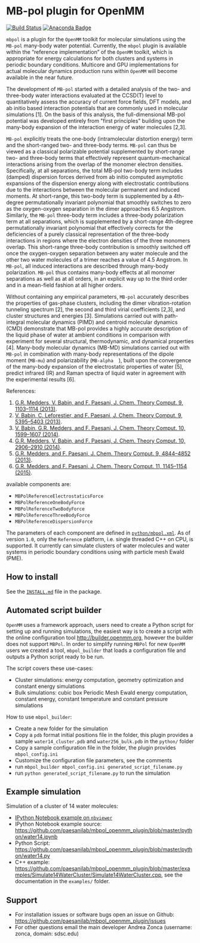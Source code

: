 MB-pol plugin for OpenMM
=======================

[![Build Status](https://travis-ci.org/paesanilab/mbpol_openmm_plugin.svg?branch=master)](https://travis-ci.org/paesanilab/mbpol_openmm_plugin)
[![Anaconda Badge](https://anaconda.org/paesanilab/mbpol/badges/version.svg)](https://anaconda.org/paesanilab/mbpol)

`mbpol` is a plugin for the `OpenMM` toolkit for molecular simulations using the `MB-pol` many-body water potential. Currently, the `mbpol` plugin is available within the “reference implementation” of the `OpenMM` toolkit, which is appropriate for energy calculations for both clusters and systems in periodic boundary conditions. Multicore and GPU implementations for actual molecular dynamics production runs within `OpenMM` will become available in the near future.

The development of `MB-pol` started with a detailed analysis of the two- and three-body water interactions evaluated at the CCSD(T) level to quantitatively assess the accuracy of current force fields, DFT models, and ab initio based interaction potentials that are commonly used in molecular simulations [1]. On the basis of this analysis, the full-dimensional MB-pol  potential was developed entirely from "first principles" building upon the many-body expansion of the interaction energy of water molecules [2,3]. 

`MB-pol` explicitly treats the one-body (intramolecular distortion energy) term and the short-ranged two- and three-body terms. `MB-pol` can thus be viewed as a classical polarizable potential supplemented by short-range two- and three-body terms that effectively represent quantum-mechanical interactions arising from the overlap of the monomer electron densities. Specifically, at all separations, the total MB-pol two-body term includes (damped) dispersion forces derived from ab initio computed asymptotic expansions of the dispersion energy along with electrostatic contributions due to the interactions between the molecular permanent and induced moments. At short-range, this two-body term is supplemented by a 4th-degree permutationally invariant polynomial that smoothly switches to zero as the oxygen-oxygen separation in the dimer approaches 6.5 Angstrom. Similarly, the `MB-pol` three-body term includes a three-body polarization term at all separations, which is supplemented by a short-range 4th-degree permutationally invariant polynomial that effectively corrects for the deficiencies of a purely classical representation of the three-body interactions in regions where the electron densities of the three monomers overlap. This short-range three-body contribution is smoothly switched off once the oxygen-oxygen separation between any water molecule and the other two water molecules of a trimer reaches a value of 4.5 Angstrom. In `MB-pol`, all induced interactions are described through many-body polarization. `MB-pol` thus contains many-body effects at all monomer separations as well as at all orders, in an explicit way up to the third order and in a mean-field fashion at all higher orders. 

Without containing any empirical parameters, `MB-pol` accurately describes the properties of gas-phase clusters, including the dimer vibration-rotation tunneling spectrum  [2], the second and third virial coefficients [2,3], and cluster structures and energies [3]. Simulations carried out with path-integral molecular dynamics (PIMD) and centroid molecular dynamics (CMD) demonstrate that MB-pol provides a highly accurate description of the liquid phase of water at ambient conditions in comparison with experiment for several structural, thermodynamic, and dynamical properties [4]. Many-body molecular dynamics (MB-MD) simulations carried out with `MB-pol` in combination with many-body representations of the dipole moment (`MB-mu`) and polarizability (`MB-alpha  `), built upon the convergence of the many-body expansion of the electrostatic properties of water [5], predict infrared (IR) and Raman spectra of liquid water in agreement with the experimental results [6].


References:

1. [G.R. Medders, V. Babin, and F. Paesani, J. Chem. Theory Comput. 9, 1103–1114 (2013)](http://pubs.acs.org/doi/abs/10.1021/ct300913g).
2. [V. Babin, C. Leforestier, and F. Paesani, J. Chem. Theory Comput. 9, 5395–5403 (2013)](http://pubs.acs.org/doi/abs/10.1021/ct400863t).
3. [V. Babin, G.R. Medders, and F. Paesani, J. Chem. Theory Comput. 10, 1599–1607 (2014)](http://pubs.acs.org/doi/abs/10.1021/ct500079y).
4. [G.R. Medders, V. Babin, and F. Paesani, J. Chem. Theory Comput. 10, 2906–2910 (2014)](http://pubs.acs.org/doi/abs/10.1021/ct5004115).
5. [G.R. Medders, and F. Paesani, J. Chem. Theory Comput. 9, 4844–4852 (2013)](http://pubs.acs.org/doi/abs/10.1021/ct400696d).
6. [G.R. Medders, and F. Paesani, J. Chem. Theory Comput. 11, 1145–1154 (2015)](http://pubs.acs.org/doi/abs/10.1021/ct501131j).


available components are:

* `MBPolReferenceElectrostaticsForce`
* `MBPolReferenceOneBodyForce`
* `MBPolReferenceTwoBodyForce`
* `MBPolReferenceThreeBodyForce`
* `MBPolReferenceDispersionForce`

The parameters of each component are defined in [`python/mbpol.xml`](https://github.com/paesanilab/mbpol_openmm_plugin/blob/master/python/mbpol.xml).
As of version `1.0`, only the `Reference` platform, i.e. single threaded C++ on CPU, is supported. It currently can simulate clusters of water molecules and water systems in periodic boundary conditions using with particle mesh Ewald (PME).

## How to install

See the [`INSTALL.md`](https://github.com/paesanilab/mbpol_openmm_plugin/blob/master/INSTALL.md) file in the package.

## Automated script builder

`OpenMM` uses a framework approach, users need to create a Python script for setting up and running simulations, the easiest way is to create a script with the online configuration tool <http://builder.openmm.org>, however the builder does not support `MBPol`.
In order to simplify running `MBPol` for new `OpenMM` users we created a tool, `mbpol_builder` that loads a configuration file and outputs a Python script ready to be run.

The script covers these use-cases:

* Cluster simulations: energy computation, geometry optimization and constant energy simulations
* Bulk simulations: cubic box Periodic Mesh Ewald energy computation, constant energy, constant temperature and constant pressure simulations

How to use `mbpol_builder`:

* Create a new folder for the simulation
* Copy a `pdb` format initial positions file in the folder, this plugin provides a sample `water14_cluster.pdb` and `water256_bulk.pdb` in the `python/` folder
* Copy a sample configuration file in the folder, the plugin provides `mbpol_config.ini`
* Customize the configuration file parameters, see the comments
* run `mbpol_builder mbpol_config.ini generated_script_filename.py`
* run `python generated_script_filename.py` to run the simulation

## Example simulation

Simulation of a cluster of 14 water molecules:

* [IPython Notebook example on `nbviewer`](http://nbviewer.ipython.org/gist/zonca/54c7040c1cf3f583930f)
* IPython Notebook example source: <https://github.com/paesanilab/mbpol_openmm_plugin/blob/master/python/water14.ipynb>
* Python Script: <https://github.com/paesanilab/mbpol_openmm_plugin/blob/master/python/water14.py>
* C++ example:
  <https://github.com/paesanilab/mbpol_openmm_plugin/blob/master/examples/Simulate14WaterCluster/Simulate14WaterCluster.cpp>, see the documentation in the `examples/` folder.

## Support

* For installation issues or software bugs open an issue on Github: <https://github.com/paesanilab/mbpol_openmm_plugin/issues>
* For other questions email the main developer Andrea Zonca (username: zonca, domain: sdsc.edu)
